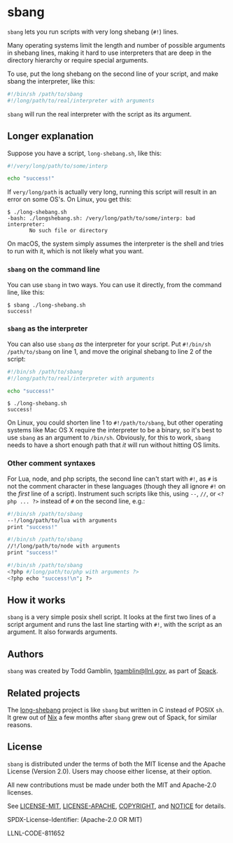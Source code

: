 # sbang

`sbang` lets you run scripts with very long shebang (`#!`) lines.

Many operating systems limit the length and number of possible arguments
in shebang lines, making it hard to use interpreters that are deep in the
directory hierarchy or require special arguments.

To use, put the long shebang on the second line of your script, and
make sbang the interpreter, like this:

```sh
#!/bin/sh /path/to/sbang
#!/long/path/to/real/interpreter with arguments
```

`sbang` will run the real interpreter with the script as its argument.

## Longer explanation

Suppose you have a script, `long-shebang.sh`, like this:

```sh
#!/very/long/path/to/some/interp

echo "success!"
```

If `very/long/path` is actually very long, running this script will
result in an error on some OS's. On Linux, you get this:

```console
$ ./long-shebang.sh
-bash: ./longshebang.sh: /very/long/path/to/some/interp: bad interpreter:
       No such file or directory
```

On macOS, the system simply assumes the interpreter is the shell and
tries to run with it, which is not likely what you want.


### `sbang` on the command line

You can use `sbang` in two ways. You can use it directly, from the
command line, like this:

```console
$ sbang ./long-shebang.sh
success!
```

### `sbang` as the interpreter

You can also use `sbang` *as* the interpreter for your script. Put
`#!/bin/sh /path/to/sbang` on line 1, and move the original shebang to
line 2 of the script:

```sh
#!/bin/sh /path/to/sbang
#!/long/path/to/real/interpreter with arguments

echo "success!"
```

```console
$ ./long-shebang.sh
success!
```

On Linux, you could shorten line 1 to `#!/path/to/sbang`, but other
operating systems like Mac OS X require the interpreter to be a binary,
so it's best to use `sbang` as an argument to `/bin/sh`. Obviously, for
this to work, `sbang` needs to have a short enough path that *it* will
run without hitting OS limits.

### Other comment syntaxes

For Lua, node, and php scripts, the second line can't start with `#!`, as
`#` is not the comment character in these languages (though they all
ignore `#!` on the *first* line of a script). Instrument such scripts
like this, using `--`, `//`, or `<?php ... ?>` instead of `#` on the
second line, e.g.:

```sh
#!/bin/sh /path/to/sbang
--!/long/path/to/lua with arguments
print "success!"
```

```sh
#!/bin/sh /path/to/sbang
//!/long/path/to/node with arguments
print "success!"
```

```sh
#!/bin/sh /path/to/sbang
<?php #/long/path/to/php with arguments ?>
<?php echo "success!\n"; ?>
```

## How it works

`sbang` is a very simple posix shell script. It looks at the first two
lines of a script argument and runs the last line starting with `#!`,
with the script as an argument. It also forwards arguments.


## Authors

`sbang` was created by Todd Gamblin, tgamblin@llnl.gov, as part of
[Spack](https://github.com/spack/spack).

## Related projects

The [long-shebang](https://github.com/shlevy/long-shebang) project is
like `sbang` but written in C instead of POSIX `sh`. It grew out of
[Nix](https://github.com/nixos/nix) a few months after `sbang` grew out
of Spack, for similar reasons.

## License

`sbang` is distributed under the terms of both the MIT license and the
Apache License (Version 2.0). Users may choose either license, at their
option.

All new contributions must be made under both the MIT and Apache-2.0
licenses.

See [LICENSE-MIT](https://github.com/spack/sbang/blob/develop/LICENSE-MIT),
[LICENSE-APACHE](https://github.com/spack/sbang/blob/develop/LICENSE-APACHE),
[COPYRIGHT](https://github.com/spack/sbang/blob/develop/COPYRIGHT), and
[NOTICE](https://github.com/spack/sbang/blob/develop/NOTICE) for details.

SPDX-License-Identifier: (Apache-2.0 OR MIT)

LLNL-CODE-811652
